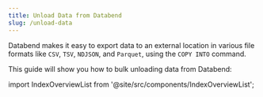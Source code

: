 ```yaml
---
title: Unload Data from Databend
slug: /unload-data
---
```


Databend makes it easy to export data to an external location in various file formats like `CSV`, `TSV`, `NDJSON`, and `Parquet`, using the `COPY INTO` command. 

This guide will show you how to bulk unloading data from Databend:

import IndexOverviewList from '@site/src/components/IndexOverviewList';

<IndexOverviewList />